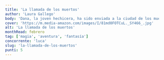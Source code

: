 ```yaml
---
title: 'La llamada de los muertos'
author: 'Laura Gallego'
body: 'Dana, la joven hechicera, ha sido enviada a la ciudad de los muertos, un lugar que no aparece en los mapas y del que se dice que está situado en el corazón de la tierra. Allí, en un mundo de pesadilla en el que conviven seres de ultratumba, Dana deberá enfrentarse a su más peligrosa aventura. '
cover: 'https://m.media-amazon.com/images/I/81md0FOTCuL._SY466_.jpg'
alt: 'La llamada de los muertos'
monthRead: febrero
tag: ['magia', 'aventura', 'fantasía']
concorrente: 'luca'
slug: 'la-llamada-de-los-muertos'
punti: 5
---
```

